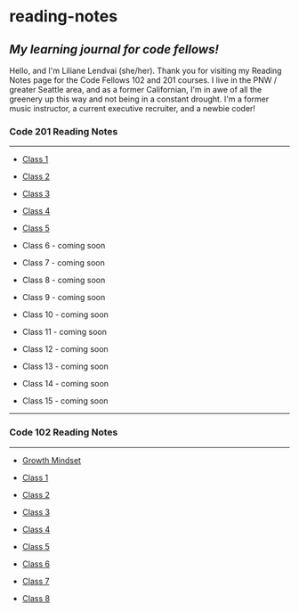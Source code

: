 # **reading-notes**

## *My learning journal for code fellows!*

Hello, and I'm Liliane Lendvai (she/her). Thank you for visiting my Reading Notes page for the Code Fellows 102 and 201 courses. I live in the PNW / greater Seattle area, and as a former Californian, I'm in awe of all the greenery up this way and not being in a constant drought. I'm a former music instructor, a current executive recruiter, and a newbie coder!

### **Code 201 Reading Notes**

---

- [Class 1](class-01.md)

- [Class 2](class-02.md)

- [Class 3](class-03.md)

- [Class 4](class-04.md)

- [Class 5](class-05.md)

- Class 6 - coming soon

- Class 7 - coming soon

- Class 8 - coming soon

- Class 9 - coming soon

- Class 10 - coming soon

- Class 11 - coming soon

- Class 12 - coming soon

- Class 13 - coming soon

- Class 14 - coming soon

- Class 15 - coming soon

---

### **Code 102 Reading Notes**

---

- [Growth Mindset](growthmindset.md)

- [Class 1](class1.md)

- [Class 2](class2.md)

- [Class 3](class3.md)

- [Class 4](class4.md)

- [Class 5](class5.md)

- [Class 6](class6.md)

- [Class 7](class7.md)

- [Class 8](class8.md)
